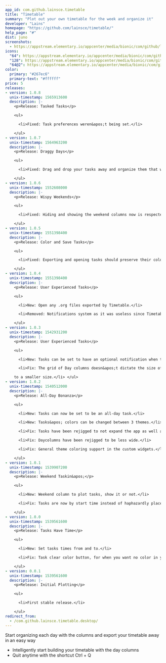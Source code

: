 ```yaml
---
app_id: com.github.lainsce.timetable
title: "Timetable"
summary: "Plot out your own timetable for the week and organize it"
developer: "Lains"
homepage: "https://github.com/lainsce/timetable/"
help_page: "#"
dist: juno
screenshots:
  - https://appstream.elementary.io/appcenter/media/bionic/com/github/lainsce.timetable/1B0EE896E93E6402354BC7BF4486D954/screenshots/image-1_orig.png
icons:
  "64": https://appstream.elementary.io/appcenter/media/bionic/com/github/lainsce.timetable/1B0EE896E93E6402354BC7BF4486D954/icons/64x64/com.github.lainsce.timetable_com.github.lainsce.timetable.png
  "128": https://appstream.elementary.io/appcenter/media/bionic/com/github/lainsce.timetable/1B0EE896E93E6402354BC7BF4486D954/icons/128x128/com.github.lainsce.timetable_com.github.lainsce.timetable.png
  "64@2": https://appstream.elementary.io/appcenter/media/bionic/com/github/lainsce.timetable/1B0EE896E93E6402354BC7BF4486D954/icons/64x64@2/com.github.lainsce.timetable_com.github.lainsce.timetable.png
color:
  primary: "#267ec6"
  primary-text: "#ffffff"
price: 5
releases:
- version: 1.0.8
  unix-timestamp: 1565913600
  description: |-
    <p>Release: Tasked Tasks</p>

    <ul>

      <li>Fixed: Task preferences weren&apos;t being set.</li>

    </ul>
- version: 1.0.7
  unix-timestamp: 1564963200
  description: |-
    <p>Release: Draggy Days</p>

    <ul>

      <li>Fixed: Drag and drop your tasks away and organize them that way.</li>

    </ul>
- version: 1.0.6
  unix-timestamp: 1552608000
  description: |-
    <p>Release: Wispy Weekends</p>

    <ul>

      <li>Fixed: Hiding and showing the weekend columns now is respected across app openings.</li>

    </ul>
- version: 1.0.5
  unix-timestamp: 1551398400
  description: |-
    <p>Release: Color and Save Tasks</p>

    <ul>

      <li>Fixed: Exporting and opening tasks should preserve their colors as well.</li>

    </ul>
- version: 1.0.4
  unix-timestamp: 1551398400
  description: |-
    <p>Release: User Experienced Tasks</p>

    <ul>

      <li>New: Open any .org files exported by Timetable.</li>

      <li>Removed: Notifications system as it was useless since Timetable couldn&apos;t notify if closed.</li>

    </ul>
- version: 1.0.3
  unix-timestamp: 1542931200
  description: |-
    <p>Release: User Experienced Tasks</p>

    <ul>

      <li>New: Tasks can be set to have an optional notification when they start.</li>

      <li>Fix: The grid of Day columns doesn&apos;t dictate the size of the app anymore, allowing the app to be resized

    to a smaller size.</li> </ul>
- version: 1.0.2
  unix-timestamp: 1540512000
  description: |-
    <p>Release: All-Day Bonanza</p>

    <ul>

      <li>New: Tasks can now be set to be an all-day task.</li>

      <li>New: Tasks&apos; colors can be changed between 3 themes.</li>

      <li>Fix: Tasks have been rejigged to not expand the app as well as make each task look nicer.</li>

      <li>Fix: Daycolumns have been rejigged to be less wide.</li>

      <li>Fix: General theme coloring support in the custom widgets.</li>

    </ul>
- version: 1.0.1
  unix-timestamp: 1539907200
  description: |-
    <p>Release: Weekend Taskin&apos;</p>

    <ul>

      <li>New: Weekend column to plot tasks, show it or not.</li>

      <li>Fix: Tasks are now by start time instead of haphazardly placed.</li>

    </ul>
- version: 1.0.0
  unix-timestamp: 1539561600
  description: |-
    <p>Release: Tasks Have Time</p>

    <ul>

      <li>New: Set tasks times from and to.</li>

      <li>Fix: Task clear color button, for when you want no color in your task.</li>

    </ul>
- version: 0.0.1
  unix-timestamp: 1539561600
  description: |-
    <p>Release: Initial Plotting</p>

    <ul>

      <li>First stable release.</li>

    </ul>
redirect_from:
  - /com.github.lainsce.timetable.desktop/
---
```


<p>Start organizing each day with the columns and export your timetable away in an easy way</p>
<ul>
  <li>Intelligently start building your timetable with the day columns</li>
  <li>Quit anytime with the shortcut Ctrl + Q</li>
</ul>